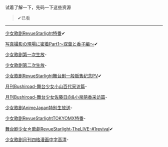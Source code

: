 试着了解一下，先码一下这些资源

>✔已看

-----

[少女歌剧RevueStarlight特番](https://www.bilibili.com/video/av21511002/)✔

[写真撮影の現場に密着Part1～双葉と香子編～](https://www.bilibili.com/video/av22649169/)✔

[少女歌剧第一次生放](https://acg.tv/av13761402/)-

[少女歌剧第二次生放](https://acg.tv/av16835395/)-

[少女歌剧RevueStarlight舞台剧一般贩售纪念PV](https://acg.tv/av17255000/)✔

[月刊Bushiroad-舞台少女小山百代采访篇](https://acg.tv/av18063522/)-

[月刊Bushiroad-舞台少女佐藤日向&小泉萌香采访篇](https://acg.tv/av19058666/)-

[少女歌剧AnimeJapan特别生放送](https://acg.tv/av21266560/)-

[少女歌剧RevueStarlightTOKYOMX特番](https://acg.tv/av21511002/)-

[舞台剧少女☆歌劇RevueStarlight-TheLIVE-#1revival](https://acg.tv/av22490328/)✔

[少女歌剧月刊四格漫画中字高清](https://www.bushiroad-cn.com/category/comic/)-
